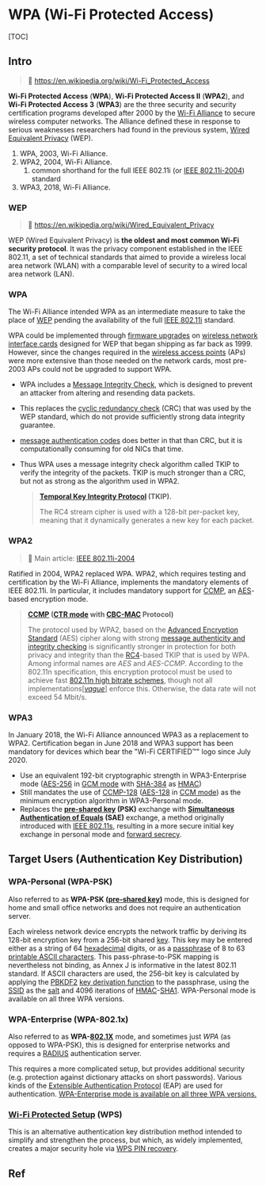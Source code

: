 # WPA (Wi-Fi Protected Access)

[TOC]



## Intro
> 🔗 https://en.wikipedia.org/wiki/Wi-Fi_Protected_Access

**Wi-Fi Protected Access** (**WPA**), **Wi-Fi Protected Access II** (**WPA2**), and **Wi-Fi Protected Access 3** (**WPA3**) are the three security and security certification programs developed after 2000 by the [Wi-Fi Alliance](https://en.wikipedia.org/wiki/Wi-Fi_Alliance) to secure wireless computer networks. The Alliance defined these in response to serious weaknesses researchers had found in the previous system, [Wired Equivalent Privacy](https://en.wikipedia.org/wiki/Wired_Equivalent_Privacy) (WEP).

1. WPA, 2003, Wi-Fi Alliance.
2. WPA2, 2004, Wi-Fi Alliance.
   1. common shorthand for the full IEEE 802.11i (or [IEEE 802.11i-2004](https://en.wikipedia.org/wiki/IEEE_802.11i-2004)) standard
3. WPA3, 2018, Wi-Fi Alliance. 


### WEP
> 🔗 https://en.wikipedia.org/wiki/Wired_Equivalent_Privacy

WEP (Wired Equivalent Privacy) is **the oldest and most common Wi-Fi security protocol**. It was the privacy component established in the IEEE 802.11, a set of technical standards that aimed to provide a wireless local area network (WLAN) with a comparable level of security to a wired local area network (LAN).


[What is wired equivalent privacy (WEP)?]: https://www.okta.com/identity-101/wep/


### WPA
The Wi-Fi Alliance intended WPA as an intermediate measure to take the place of [WEP](https://en.wikipedia.org/wiki/Wired_Equivalent_Privacy) pending the availability of the full [IEEE 802.11i](https://en.wikipedia.org/wiki/IEEE_802.11i-2004) standard. 

WPA could be implemented through [firmware upgrades](https://en.wikipedia.org/wiki/Firmware_upgrade) on [wireless network interface cards](https://en.wikipedia.org/wiki/Wireless_network_interface_card) designed for WEP that began shipping as far back as 1999. However, since the changes required in the [wireless access points](https://en.wikipedia.org/wiki/Wireless_access_point) (APs) were more extensive than those needed on the network cards, most pre-2003 APs could not be upgraded to support WPA.

- WPA includes a [Message Integrity Check](https://en.wikipedia.org/wiki/Message_Integrity_Check), which is designed to prevent an attacker from altering and resending data packets. 

- This replaces the [cyclic redundancy check](https://en.wikipedia.org/wiki/Cyclic_redundancy_check) (CRC) that was used by the WEP standard, which do not provide sufficiently strong data integrity guarantee.

- [message authentication codes](https://en.wikipedia.org/wiki/Message_authentication_code) does better in that than CRC, but it is computationally consuming for old NICs that time.

- Thus WPA uses a message integrity check algorithm called TKIP to verify the integrity of the packets. TKIP is much stronger than a CRC, but not as strong as the algorithm used in WPA2.

  > **[Temporal Key Integrity Protocol](https://en.wikipedia.org/wiki/Temporal_Key_Integrity_Protocol) (TKIP).**
  >
  > The RC4 stream cipher is used with a 128-bit per-packet key, meaning that it dynamically generates a new key for each packet.



### WPA2
> 🔗 Main article: [IEEE 802.11i-2004](https://en.wikipedia.org/wiki/IEEE_802.11i-2004)

Ratified in 2004, WPA2 replaced WPA. WPA2, which requires testing and certification by the Wi-Fi Alliance, implements the mandatory elements of IEEE 802.11i. In particular, it includes mandatory support for [CCMP](https://en.wikipedia.org/wiki/CCMP_(cryptography)), an [AES](https://en.wikipedia.org/wiki/Advanced_Encryption_Standard)-based encryption mode. 

> **[CCMP](https://en.wikipedia.org/wiki/CCMP_(cryptography)) ([CTR mode](https://en.wikipedia.org/wiki/Block_cipher_modes_of_operation#Counter_(CTR)) with [CBC-MAC](https://en.wikipedia.org/wiki/CBC-MAC) Protocol)**
>
> The protocol used by WPA2, based on the [Advanced Encryption Standard](https://en.wikipedia.org/wiki/Advanced_Encryption_Standard) (AES) cipher along with strong [message authenticity and integrity checking](https://en.wikipedia.org/wiki/Message_authentication_code) is significantly stronger in protection for both privacy and integrity than the [RC4](https://en.wikipedia.org/wiki/RC4)-based TKIP that is used by WPA. Among informal names are *AES* and *AES-CCMP*. According to the 802.11n specification, this encryption protocol must be used to achieve fast [802.11n high bitrate schemes](https://en.wikipedia.org/wiki/IEEE_802.11n-2009#Data_rates), though not all implementations[*[vague](https://en.wikipedia.org/wiki/Wikipedia:Vagueness)*] enforce this. Otherwise, the data rate will not exceed 54 Mbit/s.


### WPA3
In January 2018, the Wi-Fi Alliance announced WPA3 as a replacement to WPA2. Certification began in June 2018 and WPA3 support has been mandatory for devices which bear the "Wi-Fi CERTIFIED™" logo since July 2020.

- Use an equivalent 192-bit cryptographic strength in WPA3-Enterprise mode ([AES-256](https://en.wikipedia.org/wiki/AES-256) in [GCM mode](https://en.wikipedia.org/wiki/Galois/Counter_Mode) with [SHA-384](https://en.wikipedia.org/wiki/SHA-384) as [HMAC](https://en.wikipedia.org/wiki/HMAC))
- Still mandates the use of [CCMP-128](https://en.wikipedia.org/wiki/CCMP_(cryptography)) ([AES-128](https://en.wikipedia.org/wiki/AES-128) in [CCM mode](https://en.wikipedia.org/wiki/CCM_mode)) as the minimum encryption algorithm in WPA3-Personal mode.
- Replaces the **[pre-shared key](https://en.wikipedia.org/wiki/Pre-shared_key) (PSK)** exchange with **[Simultaneous Authentication of Equals](https://en.wikipedia.org/wiki/Simultaneous_Authentication_of_Equals) (SAE)** exchange, a method originally introduced with [IEEE 802.11s](https://en.wikipedia.org/wiki/IEEE_802.11s), resulting in a more secure initial key exchange in personal mode and [forward secrecy](https://en.wikipedia.org/wiki/Forward_secrecy). 



## Target Users (Authentication Key Distribution)
### WPA-Personal (WPA-PSK)
Also referred to as **WPA-PSK ([pre-shared key](https://en.wikipedia.org/wiki/Pre-shared_key))** mode, this is designed for home and small office networks and does not require an authentication server.

Each wireless network device encrypts the network traffic by deriving its 128-bit encryption key from a 256-bit shared [key](https://en.wikipedia.org/wiki/Key_(cryptography)). This key may be entered either as a string of 64 [hexadecimal](https://en.wikipedia.org/wiki/Hexadecimal) digits, or as a [passphrase](https://en.wikipedia.org/wiki/Passphrase) of 8 to 63 [printable ASCII characters](https://en.wikipedia.org/wiki/ASCII_printable_characters). This pass-phrase-to-PSK mapping is nevertheless not binding, as Annex J is informative in the latest 802.11 standard. If ASCII characters are used, the 256-bit key is calculated by applying the [PBKDF2](https://en.wikipedia.org/wiki/PBKDF2) [key derivation function](https://en.wikipedia.org/wiki/Key_derivation_function) to the passphrase, using the [SSID](https://en.wikipedia.org/wiki/SSID#Service_set_identification_(SSID)) as the [salt](https://en.wikipedia.org/wiki/Salt_(cryptography)) and 4096 iterations of [HMAC](https://en.wikipedia.org/wiki/HMAC)-[SHA1](https://en.wikipedia.org/wiki/SHA1). WPA-Personal mode is available on all three WPA versions.


### WPA-Enterprise (WPA-802.1x)
Also referred to as **WPA-[802.1X](https://en.wikipedia.org/wiki/802.1X)** mode, and sometimes just *WPA* (as opposed to WPA-PSK), this is designed for enterprise networks and requires a [RADIUS](https://en.wikipedia.org/wiki/RADIUS) authentication server. 

This requires a more complicated setup, but provides additional security (e.g. protection against dictionary attacks on short passwords). Various kinds of the [Extensible Authentication Protocol](https://en.wikipedia.org/wiki/Extensible_Authentication_Protocol) (EAP) are used for authentication. <u>WPA-Enterprise mode is available on all three WPA versions.</u>


### [Wi-Fi Protected Setup](https://en.wikipedia.org/wiki/Wi-Fi_Protected_Setup) (WPS)
This is an alternative authentication key distribution method intended to simplify and strengthen the process, but which, as widely implemented, creates a major security hole via [WPS PIN recovery](https://en.wikipedia.org/wiki/Wi-Fi_Protected_Access#WPS_PIN_recovery).



## Ref
[Recommended settings for Wi-Fi routers and access points]: https://support.apple.com/en-us/HT202068

